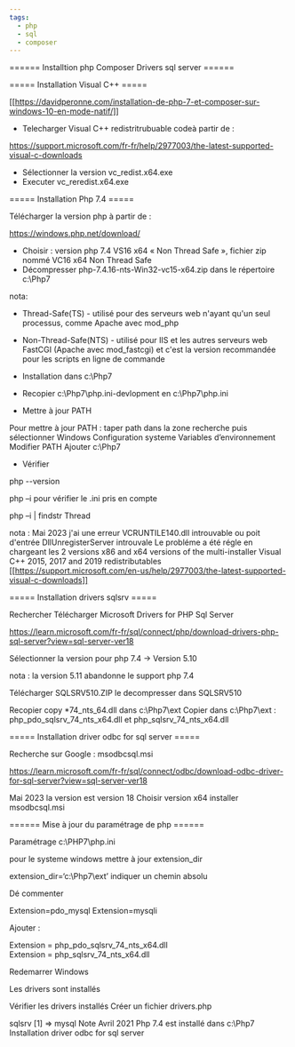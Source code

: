 ```yaml
---
tags:
  - php
  - sql
  - composer
---
```


====== Installtion php Composer Drivers sql server ======

===== Installation Visual C++ =====


[[https://davidperonne.com/installation-de-php-7-et-composer-sur-windows-10-en-mode-natif/]]

  * Telecharger Visual C++ redistritrubuable codeà partir de :

  https://support.microsoft.com/fr-fr/help/2977003/the-latest-supported-visual-c-downloads

  * Sélectionner la version vc_redist.x64.exe
  * Executer vc_reredist.x64.exe

===== Installation Php 7.4 =====

Télécharger la version php à partir de :

  https://windows.php.net/download/
  
  

  * Choisir : version php 7.4 VS16 x64 « Non Thread Safe », fichier zip nommé VC16 x64 Non Thread Safe
  * Décompresser php-7.4.16-nts-Win32-vc15-x64.zip dans le répertoire c:\Php7

nota:
  * Thread-Safe(TS) - utilisé pour des serveurs web n'ayant qu'un seul processus, comme Apache avec mod_php
  * Non-Thread-Safe(NTS) - utilisé pour IIS et les autres serveurs web FastCGI (Apache avec mod_fastcgi) et c'est 
    la version recommandée pour les scripts en ligne de commande

  * Installation dans c:\Php7

  * Recopier c:\Php7\php.ini-devlopment en c:\Php7\php.ini
  * Mettre à jour PATH

  Pour mettre à jour PATH : taper path dans la zone recherche puis sélectionner
  Windows Configuration systeme Variables d’environnement
  Modifier PATH  Ajouter c:\Php7

  * Vérifier 

  php --version

php –i pour vérifier le .ini pris en compte

  php –i | findstr Thread 
  
nota : Mai 2023 j'ai une erreur VCRUNTILE140.dll introuvable ou poit d'entrée DllUnregisterServer introuvale
Le probléme a été régle en chargeant les 2 versions  x86 and x64 versions of the multi-installer Visual C++ 2015, 2017 and 2019 redistributables
[[https://support.microsoft.com/en-us/help/2977003/the-latest-supported-visual-c-downloads]]

===== Installation drivers sqlsrv =====

Rechercher Télécharger Microsoft Drivers for PHP Sql Server

  https://learn.microsoft.com/fr-fr/sql/connect/php/download-drivers-php-sql-server?view=sql-server-ver18

Sélectionner la version pour php 7.4 -> Version 5.10

nota : la version 5.11 abandonne le support php 7.4

Télécharger  SQLSRV510.ZIP  le decompresser dans SQLSRV510

Recopier copy *74_nts_64.dll dans c:\Php7\ext
Copier dans c:\Php7\ext :  php_pdo_sqlsrv_74_nts_x64.dll et    php_sqlsrv_74_nts_x64.dll

===== Installation driver odbc for sql server =====

Recherche sur Google : msodbcsql.msi

  https://learn.microsoft.com/fr-fr/sql/connect/odbc/download-odbc-driver-for-sql-server?view=sql-server-ver18

Mai 2023 la version est version 18
Choisir version x64  installer msodbcsql.msi 

====== Mise à jour du paramétrage de php ======
 
Paramétrage c:\PHP7\php.ini

pour le systeme windows mettre à jour extension_dir

extension_dir=‘c:\Php7\ext’  indiquer un chemin absolu

Dé commenter

  Extension=pdo_mysql
  Extension=mysqli

Ajouter :

  Extension = php_pdo_sqlsrv_74_nts_x64.dll   
  Extension = php_sqlsrv_74_nts_x64.dll 
  
Redemarrer Windows

Les drivers sont installés

Vérifier les drivers installés
Créer un fichier drivers.php

  <?php
    print_r(PDO::getAvailableDrivers());

On devrait avoir 1 tableau
 [0]  => sqlsrv
 [1]  => mysql


Note Avril 2021 
Php 7.4 est installé dans c:\Php7
Installation driver odbc for sql server


